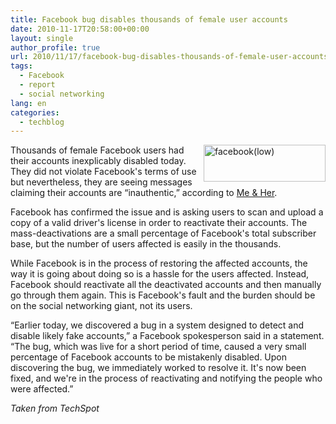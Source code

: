 ```yaml
---
title: Facebook bug disables thousands of female user accounts
date: 2010-11-17T20:58:00+00:00
layout: single
author_profile: true
url: 2010/11/17/facebook-bug-disables-thousands-of-female-user-accounts/
tags:
  - Facebook
  - report
  - social networking
lang: en
categories: 
  - techblog
---
```

[<img title="facebook(low)" border="0" alt="facebook(low)" align="right" src="http://lh5.ggpht.com/_vaUVXcmC3OI/TOQ65Hpkt0I/AAAAAAAADKM/IH9d94klpvs/facebook%28low%29_thumb.jpg?imgmax=800" width="195" height="59" />](http://lh5.ggpht.com/_vaUVXcmC3OI/TOQ63iAuS0I/AAAAAAAADKI/wNsKrCVArIM/s1600-h/facebook%28low%29%5B2%5D.jpg)Thousands of female Facebook users had their accounts inexplicably disabled today. They did not violate Facebook's terms of use but nevertheless, they are seeing messages claiming their accounts are “inauthentic,” according to [Me & Her](http://brianericford.tumblr.com/post/1592610182/facebook-fail). 

Facebook has confirmed the issue and is asking users to scan and upload a copy of a valid driver's license in order to reactivate their accounts. The mass-deactivations are a small percentage of Facebook's total subscriber base, but the number of users affected is easily in the thousands.

While Facebook is in the process of restoring the affected accounts, the way it is going about doing so is a hassle for the users affected. Instead, Facebook should reactivate all the deactivated accounts and then manually go through them again. This is Facebook's fault and the burden should be on the social networking giant, not its users.

“Earlier today, we discovered a bug in a system designed to detect and disable likely fake accounts,” a Facebook spokesperson said in a statement. “The bug, which was live for a short period of time, caused a very small percentage of Facebook accounts to be mistakenly disabled. Upon discovering the bug, we immediately worked to resolve it. It's now been fixed, and we're in the process of reactivating and notifying the people who were affected.”

_Taken from TechSpot_
